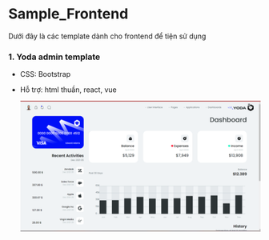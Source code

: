 # Sample_Frontend
Dưới đây là các template dành cho frontend để tiện sử dụng

### 1. Yoda admin template
- CSS: Bootstrap
- Hỗ trợ: html thuần, react, vue

  ![Trang chủ yoda admin](./images/yoda-admin-template.png)
